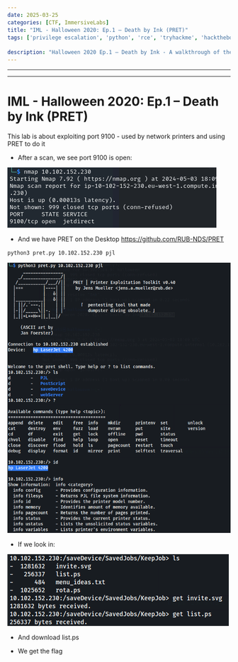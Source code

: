 ```yaml
---
date: 2025-03-25
categories: [CTF, ImmersiveLabs]
title: "IML - Halloween 2020: Ep.1 – Death by Ink (PRET)"
tags: ['privilege escalation', 'python', 'rce', 'tryhackme', 'hackthebox', 'immersivelabs', 'thm', 'iml', 'htb']

description: "Halloween 2020 Ep.1 – Death by Ink - A walkthrough of the challenge with enumeration, exploitation and privilege escalation steps."
---
```


---
---

# IML - Halloween 2020: Ep.1 – Death by Ink (PRET)

This lab is about exploiting port 9100 - used by network printers and using PRET to do it

- After a scan, we see port 9100 is open:

![image1](../resources/2b4871a26ea14ece9d2b9f3325601bd8.png)

- And we have PRET on the Desktop
<https://github.com/RUB-NDS/PRET>

```bash
python3 pret.py 10.102.152.230 pjl

```

![image2](../resources/20e24828c7484ed8970d2faab7a59e76.png)

- If we look in:

![image3](../resources/31a81c0fad38477fb2991c0c627cb76e.png)

- And download list.ps

- We get the flag
